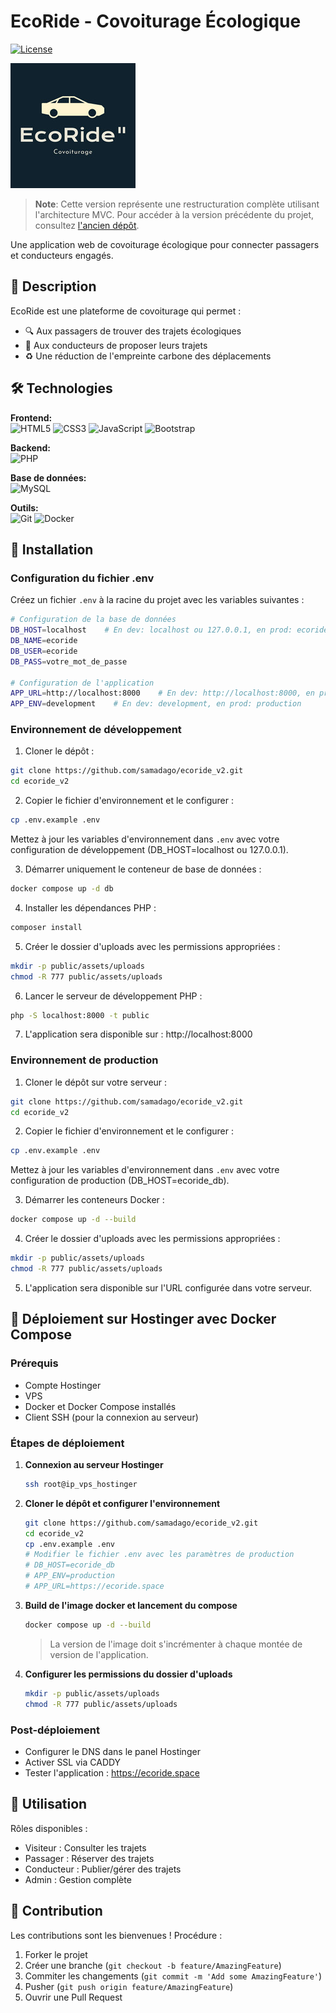 # EcoRide - Covoiturage Écologique

[![License](https://img.shields.io/badge/License-MIT-blue.svg)](https://opensource.org/licenses/MIT)

![EcoRide Banner](public/assets/images/logo_eco.png)

> **Note**: Cette version représente une restructuration complète utilisant l'architecture MVC. Pour accéder à la version précédente du projet, consultez [l'ancien dépôt](https://github.com/samadago/EcoRide).

Une application web de covoiturage écologique pour connecter passagers et conducteurs engagés.

## 📖 Description

EcoRide est une plateforme de covoiturage qui permet :
- 🔍 Aux passagers de trouver des trajets écologiques
- 🚗 Aux conducteurs de proposer leurs trajets
- ♻️ Une réduction de l'empreinte carbone des déplacements

## 🛠 Technologies

**Frontend:**  
![HTML5](https://img.shields.io/badge/HTML5-E34F26?style=flat&logo=html5&logoColor=white)
![CSS3](https://img.shields.io/badge/CSS3-1572B6?style=flat&logo=css3&logoColor=white)
![JavaScript](https://img.shields.io/badge/JavaScript-F7DF1E?style=flat&logo=javascript&logoColor=black)
![Bootstrap](https://img.shields.io/badge/Bootstrap-7952B3?style=flat&logo=bootstrap&logoColor=white)

**Backend:**  
![PHP](https://img.shields.io/badge/PHP-777BB4?style=flat&logo=php&logoColor=white)

**Base de données:**  
![MySQL](https://img.shields.io/badge/MySQL-4479A1?style=flat&logo=mysql&logoColor=white)

**Outils:**  
![Git](https://img.shields.io/badge/Git-F05032?style=flat&logo=git&logoColor=white)
![Docker](https://img.shields.io/badge/Docker-2496ED?style=flat&logo=docker&logoColor=white)

## 🚀 Installation

### Configuration du fichier .env

Créez un fichier `.env` à la racine du projet avec les variables suivantes :

```bash
# Configuration de la base de données
DB_HOST=localhost    # En dev: localhost ou 127.0.0.1, en prod: ecoride_db
DB_NAME=ecoride
DB_USER=ecoride
DB_PASS=votre_mot_de_passe

# Configuration de l'application
APP_URL=http://localhost:8000    # En dev: http://localhost:8000, en prod: https://ecoride.space
APP_ENV=development    # En dev: development, en prod: production
```

### Environnement de développement

1. Cloner le dépôt :
```bash
git clone https://github.com/samadago/ecoride_v2.git
cd ecoride_v2
```

2. Copier le fichier d'environnement et le configurer :
```bash
cp .env.example .env
```
Mettez à jour les variables d'environnement dans `.env` avec votre configuration de développement (DB_HOST=localhost ou 127.0.0.1).

3. Démarrer uniquement le conteneur de base de données :
```bash
docker compose up -d db
```

4. Installer les dépendances PHP :
```bash
composer install
```

5. Créer le dossier d'uploads avec les permissions appropriées :
```bash
mkdir -p public/assets/uploads
chmod -R 777 public/assets/uploads
```

6. Lancer le serveur de développement PHP :
```bash
php -S localhost:8000 -t public
```

7. L'application sera disponible sur : http://localhost:8000

### Environnement de production

1. Cloner le dépôt sur votre serveur :
```bash
git clone https://github.com/samadago/ecoride_v2.git
cd ecoride_v2
```

2. Copier le fichier d'environnement et le configurer :
```bash
cp .env.example .env
```
Mettez à jour les variables d'environnement dans `.env` avec votre configuration de production (DB_HOST=ecoride_db).

3. Démarrer les conteneurs Docker :
```bash
docker compose up -d --build
```

4. Créer le dossier d'uploads avec les permissions appropriées :
```bash
mkdir -p public/assets/uploads
chmod -R 777 public/assets/uploads
```

5. L'application sera disponible sur l'URL configurée dans votre serveur.

## 🚀 Déploiement sur Hostinger avec Docker Compose

### Prérequis
- Compte Hostinger 
- VPS 
- Docker et Docker Compose installés
- Client SSH (pour la connexion au serveur)

### Étapes de déploiement

1. **Connexion au serveur Hostinger**
    ```bash
    ssh root@ip_vps_hostinger
    ```

2. **Cloner le dépôt et configurer l'environnement**
    ```bash
    git clone https://github.com/samadago/ecoride_v2.git
    cd ecoride_v2
    cp .env.example .env
    # Modifier le fichier .env avec les paramètres de production
    # DB_HOST=ecoride_db
    # APP_ENV=production
    # APP_URL=https://ecoride.space
    ```

3. **Build de l'image docker et lancement du compose**
    ```bash
    docker compose up -d --build
    ```
    > La version de l'image doit s'incrémenter à chaque montée de version de l'application.

4. **Configurer les permissions du dossier d'uploads**
    ```bash
    mkdir -p public/assets/uploads
    chmod -R 777 public/assets/uploads
    ```

### Post-déploiement
- Configurer le DNS dans le panel Hostinger
- Activer SSL via CADDY
- Tester l'application : https://ecoride.space

## 📖 Utilisation

Rôles disponibles :
- Visiteur : Consulter les trajets
- Passager : Réserver des trajets
- Conducteur : Publier/gérer des trajets 
- Admin : Gestion complète

## 🤝 Contribution

Les contributions sont les bienvenues !
Procédure :

1. Forker le projet
2. Créer une branche (`git checkout -b feature/AmazingFeature`)
3. Commiter les changements (`git commit -m 'Add some AmazingFeature'`)
4. Pusher (`git push origin feature/AmazingFeature`)
5. Ouvrir une Pull Request